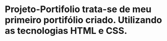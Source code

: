 # Projeto-Portifolio trata-se de meu primeiro portifólio criado. Utilizando as tecnologias HTML e CSS.
